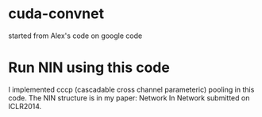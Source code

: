cuda-convnet
============

started from Alex's code on google code


Run NIN using this code
=======================

I implemented cccp (cascadable cross channel parameteric) pooling in this code.
The NIN structure is in my paper: Network In Network submitted on ICLR2014.

